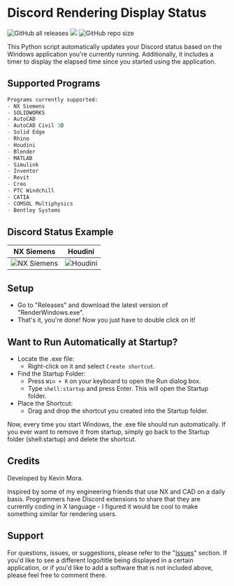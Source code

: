 # Discord Rendering Display Status

<img alt="GitHub all releases" src="https://img.shields.io/github/downloads/morkev/discord-render-status/total"> ![](https://img.shields.io/appveyor/build/gruntjs/grunt) <img alt="GitHub repo size" src="https://img.shields.io/github/repo-size/morkev/discord-render-status">

This Python script automatically updates your Discord status based on the Windows application you're currently running. Additionally, it includes a timer to display the elapsed time since you started using the application.

## Supported Programs

```sql
Programs currently supported:
- NX Siemens
- SOLIDWORKS
- AutoCAD
- AutoCAD Civil 3D
- Solid Edge
- Rhino
- Houdini
- Blender
- MATLAB
- Simulink
- Inventor
- Revit
- Creo
- PTC Windchill
- CATIA
- COMSOL Multiphysics
- Bentley Systems
```

## Discord Status Example

|           NX Siemens           |           Houdini           |
| :----------------------------: | :-------------------------: |
| ![NX Siemens](https://github.com/morkev/discord-render-status/assets/83437383/f060f682-c2d9-4adc-a670-c387297f2a5b) | ![Houdini](https://github.com/morkev/discord-render-status/assets/83437383/d363f57c-315f-4ef6-b938-1c049a1fa13d) |

## Setup

- Go to "Releases" and download the latest version of "RenderWindows.exe".
- That's it, you're done! Now you just have to double click on it!

## Want to Run Automatically at Startup?

- Locate the .exe file:
  - Right-click on it and select `Create shortcut`.
- Find the Startup Folder:
  - Press `Win + R` on your keyboard to open the Run dialog box.
  - Type `shell:startup` and press Enter. This will open the Startup folder.
- Place the Shortcut:
  - Drag and drop the shortcut you created into the Startup folder.

Now, every time you start Windows, the .exe file should run automatically. If you ever want to remove it from startup, simply go back to the Startup folder (shell:startup) and delete the shortcut.

## Credits

Developed by Kevin Mora.

Inspired by some of my engineering friends that use NX and CAD on a daily basis. Programmers have Discord extensions to share that they are currently coding in X language - I figured it would be cool to make something similar for rendering users.

## Support

For questions, issues, or suggestions, please refer to the "[Issues](https://github.com/morkev/discord-render-status/issues)" section. If you'd like to see a different logo/title being displayed in a certain application, or if you'd like to add a software that is not included above, please feel free to comment there.

